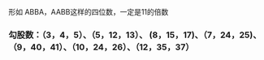 
形如 ABBA，AABB这样的四位数，一定是11的倍数

### 勾股数：（3，4，5）、（5，12，13）、 (8，15，17)、（7，24，25)、（9，40，41）、（10，24，26）、（12，35，37）


































